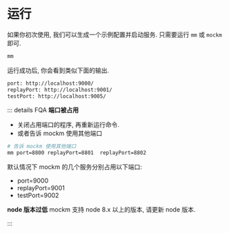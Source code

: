 # 运行

如果你初次使用, 我们可以生成一个示例配置并启动服务. 只需要运行 `mm` 或 `mockm` 即可.

``` sh
mm
```

运行成功后, 你会看到类似下面的输出.
``` txt
port: http://localhost:9000/
replayPort: http://localhost:9001/
testPort: http://localhost:9005/
```

::: details FQA
**端口被占用**
- 关闭占用端口的程序, 再重新运行命令.
- 或者告诉 mockm 使用其他端口

``` sh
# 告诉 mockm 使用其他端口
mm port=8800 replayPort=8801  replayPort=8802
```

默认情况下 mockm 的几个服务分别占用以下端口:
- port=9000
- replayPort=9001
- testPort=9002

**node 版本过低**
mockm 支持 node 8.x 以上的版本, 请更新 node 版本.

:::
